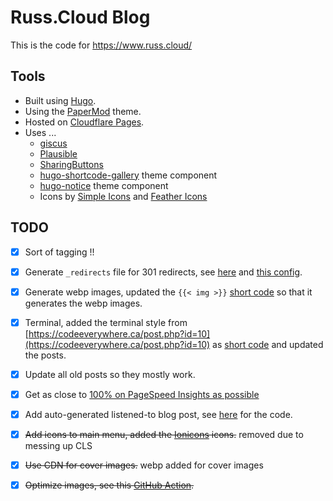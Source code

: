 # Russ.Cloud Blog

This is the code for https://www.russ.cloud/

## Tools

- Built using [Hugo](https://gohugo.io/).
- Using the [PaperMod](https://github.com/adityatelange/hugo-PaperMod) theme.
- Hosted on [Cloudflare Pages](https://pages.cloudflare.com/).
- Uses ...
    - [giscus](https://giscus.app)
    - [Plausible](https://plausible.io)
    - [SharingButtons](https://sharingbuttons.io)
    - [hugo-shortcode-gallery](https://github.com/mfg92/hugo-shortcode-gallery) theme component
    - [hugo-notice](https://github.com/martignoni/hugo-notice) theme component
    - Icons by [Simple Icons](https://simpleicons.org/) and [Feather Icons](https://feathericons.com)

## TODO

- [x] Sort of tagging !!
- [x] Generate `_redirects` file for 301 redirects, see [here](https://github.com/russmckendrick/blog/blob/main/layouts/_default/home._redirects) and [this config](https://github.com/russmckendrick/blog/blob/2435118e406b146fc1934602b28ac71fa0d199de/config.yml#L151-L163).
- [x] Generate webp images, updated the `{{< img >}}` [short code](https://github.com/russmckendrick/blog/blob/main/layouts/shortcodes/img.html) so that it generates the webp images.
- [x] Terminal, added the terminal style from [https://codeeverywhere.ca/post.php?id=10](https://codeeverywhere.ca/post.php?id=10) as [short code](https://github.com/russmckendrick/blog/blob/main/layouts/shortcodes/terminal.html) and updated the posts.
- [x] Update all old posts so they mostly work.
- [x] Get as close to [100% on PageSpeed Insights as possible](https://pagespeed.web.dev/report?url=https%3A%2F%2Fwww.mediaglasses.blog%2F&form_factor=mobile)
- [x] Add auto-generated listened-to blog post, see [here](https://github.com/russmckendrick/blog/blob/main/generate_blog_post.py) for the code.
- [x] ~~Add icons to main menu, added the [Ionicons](https://ionic.io/ionicons) icons.~~ removed due to messing up CLS
- [x] ~~Use CDN for cover images.~~ webp added for cover images
- [x] ~~Optimize images, see this [GitHub Action](https://github.com/russmckendrick/blog/blob/main/.github/workflows/calibreapp-image-actions.yml).~~

